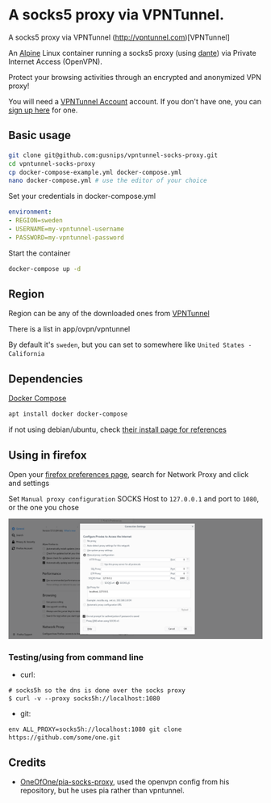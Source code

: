 # A socks5 proxy via VPNTunnel.

A socks5 proxy via VPNTunnel (http://vpntunnel.com)[VPNTunnel]

An [Alpine](https://alpinelinux.org/) Linux container running a socks5 proxy (using [dante](https://www.inet.no/dante/)) via Private Internet Access (OpenVPN).

Protect your browsing activities through an encrypted and anonymized VPN proxy!

You will need a [VPNTunnel Account](https://vpntunnel.com) account.
If you don't have one, you can [sign up here](https://vpntunnel.com/refer/tqd6nhtj7vzinv2a10zeixtwi2meo3wd) for one.

## Basic usage

```bash
git clone git@github.com:gusnips/vpntunnel-socks-proxy.git
cd vpntunnel-socks-proxy
cp docker-compose-example.yml docker-compose.yml
nano docker-compose.yml # use the editor of your choice
```

Set your credentials in docker-compose.yml

```YAML
environment:
- REGION=sweden
- USERNAME=my-vpntunnel-username
- PASSWORD=my-vpntunnel-password
```

Start the container

```bash
docker-compose up -d
```

## Region

Region can be any of the downloaded ones from [VPNTunnel](https://vpntunnel.com/en/account/server-info)

There is a list in app/ovpn/vpntunnel

By default it's `sweden`, but you can set to somewhere like `United States - California`

## Dependencies

[Docker Compose](https://docs.docker.com/compose/)

```bash
apt install docker docker-compose
```
if not using debian/ubuntu, check [their install page for references](https://docs.docker.com/compose/install/)

## Using in firefox

Open your [firefox preferences page](about:preferences), search for Network Proxy and click and settings

Set `Manual proxy configuration` SOCKS Host to `127.0.0.1` and port to `1080`, or the one you chose

![Firefox Screenshot](/images/firefox-screenshot.png)

### Testing/using from command line

- curl:

```shell
# socks5h so the dns is done over the socks proxy
$ curl -v --proxy socks5h://localhost:1080
```

- git:

```shell
env ALL_PROXY=socks5h://localhost:1080 git clone https://github.com/some/one.git
```

## Credits

- [OneOfOne/pia-socks-proxy](https://github.com/OneOfOne/pia-socks-proxy), used the openvpn config from his repository, but he uses pia rather than vpntunnel.
